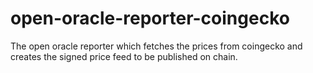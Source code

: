 # open-oracle-reporter-coingecko
The open oracle reporter which fetches the prices from coingecko and creates the signed price feed to be published on chain.
